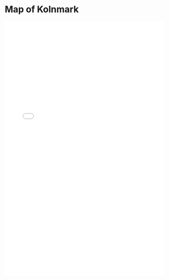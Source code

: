 # Map of Kolnmark

<iframe src="/Coinmarch/map.html" width="100%" height="800px" style="border: none;"></iframe>
